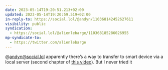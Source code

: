 ```yaml
---
date: 2023-05-14T19:20:51.213+02:00
updated: 2023-05-14T19:20:59.519+02:00
in-reply-to: https://social.lol/@andyn/110368142452627611
visibility: public
syndication:
  - https://social.lol/@alienlebarge/110368185286026955
mp-syndicate-to:
  - https://twitter.com/alienlebarge
---
```

@andyn@social.lol apparently there’s a way to transfer to smart device via a local server (second chapter of [this video](https://youtu.be/KdUvPcGbmhk)). But I never tried it
